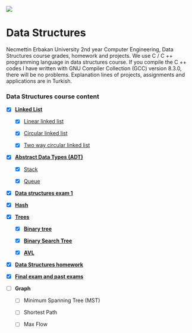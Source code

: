 ![](https://img.shields.io/badge/-Made_Wtih-blue.svg?style=flat&logo=c%2B%2B)

# Data Structures

Necmettin Erbakan University 2nd year Computer Engineering, Data Structures course grades, homework and projects. We use C / C ++ programming language in data structures course. If you compile the C ++ codes I have written with GNU Compiler Collection (GCC) version 8.3.0, there will be no problems. Explanation lines of projects, assignments and applications are in Turkish.


### Data Structures course content

* [x] [**Linked List**](/linked_list/)
  
    * [x] [Linear linked list](/linked_list/Linear_linked_list/)
     
    * [x] [Circular linked list](/linked_list/Circular_linked_list/)
    
    * [x] [Two way circular linked list](/linked_list/Two-way_circular_linked_list)


* [x] [**Abstract Data Types (ADT)**](/AbstractDataTypes_(ADT))

    * [x] [Stack](/AbstractDataTypes_(ADT)/Stack-Queue/)
    
    * [x] [Queue](/AbstractDataTypes_(ADT)/Stack-Queue/)

* [x] [**Data structures exam 1**](/Data_structures_exam_1)


* [x] [**Hash**](/Hash/)


* [x] [**Trees**](/Tree)

    * [x] [**Binary tree**](/Tree/Binary_Tree.c)

    * [x] [**Binary Search Tree**](/Tree/Binary_Search_Tree.c)
    
    * [x] [**AVL**](/Tree/avl.c)
    
    
* [x] [**Data Structures homework**](/homework/Infix_to_postfix_and_postfix_evaluation.c)


* [x] [**Final exam and past exams**](/AllExams/)


* [ ] **Graph**

    * [ ] Minimum Spanning Tree (MST)
    
    * [ ] Shortest Path
    
    * [ ] Max Flow


